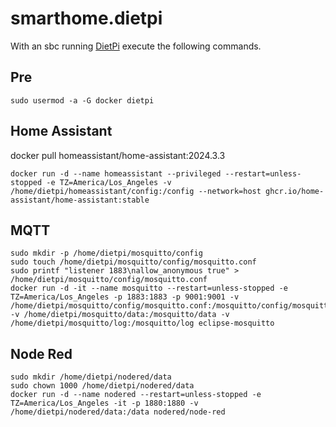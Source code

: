# smarthome.dietpi
With an sbc running [DietPi](https://dietpi.com) execute the following commands.

## Pre
```
sudo usermod -a -G docker dietpi
```

## Home Assistant
docker pull homeassistant/home-assistant:2024.3.3
```
docker run -d --name homeassistant --privileged --restart=unless-stopped -e TZ=America/Los_Angeles -v /home/dietpi/homeassistant/config:/config --network=host ghcr.io/home-assistant/home-assistant:stable
```

## MQTT
```
sudo mkdir -p /home/dietpi/mosquitto/config
sudo touch /home/dietpi/mosquitto/config/mosquitto.conf
sudo printf "listener 1883\nallow_anonymous true" > /home/dietpi/mosquitto/config/mosquitto.conf
docker run -d -it --name mosquitto --restart=unless-stopped -e TZ=America/Los_Angeles -p 1883:1883 -p 9001:9001 -v /home/dietpi/mosquitto/config/mosquitto.conf:/mosquitto/config/mosquitto.conf -v /home/dietpi/mosquitto/data:/mosquitto/data -v /home/dietpi/mosquitto/log:/mosquitto/log eclipse-mosquitto
```

## Node Red
```
sudo mkdir /home/dietpi/nodered/data
sudo chown 1000 /home/dietpi/nodered/data
docker run -d --name nodered --restart=unless-stopped -e TZ=America/Los_Angeles -it -p 1880:1880 -v /home/dietpi/nodered/data:/data nodered/node-red
```
